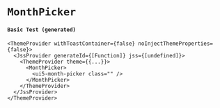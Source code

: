 # `MonthPicker`

#### `Basic Test (generated)`

```
<ThemeProvider withToastContainer={false} noInjectThemeProperties={false}>
  <JssProvider generateId={[Function]} jss={[undefined]}>
    <ThemeProvider theme={{...}}>
      <MonthPicker>
        <ui5-month-picker class="" />
      </MonthPicker>
    </ThemeProvider>
  </JssProvider>
</ThemeProvider>
```

